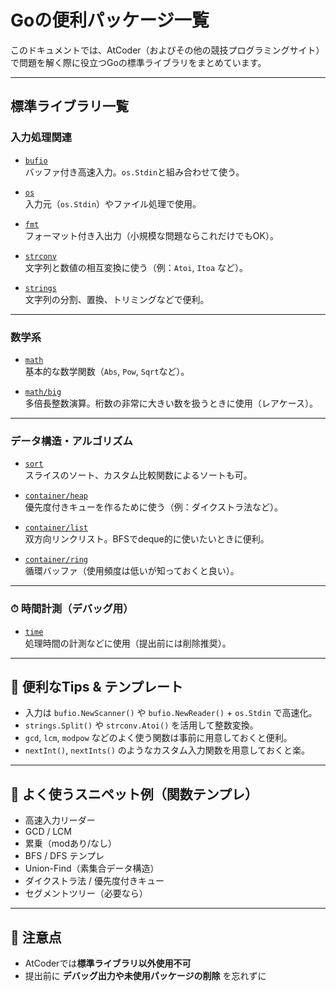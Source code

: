 # Goの便利パッケージ一覧

このドキュメントでは、AtCoder（およびその他の競技プログラミングサイト）で問題を解く際に役立つGoの標準ライブラリをまとめています。

---

## 標準ライブラリ一覧

### 入力処理関連

- [`bufio`](https://pkg.go.dev/bufio)  
  バッファ付き高速入力。`os.Stdin`と組み合わせて使う。

- [`os`](https://pkg.go.dev/os)  
  入力元（`os.Stdin`）やファイル処理で使用。

- [`fmt`](https://pkg.go.dev/fmt)  
  フォーマット付き入出力（小規模な問題ならこれだけでもOK）。

- [`strconv`](https://pkg.go.dev/strconv)  
  文字列と数値の相互変換に使う（例：`Atoi`, `Itoa` など）。

- [`strings`](https://pkg.go.dev/strings)  
  文字列の分割、置換、トリミングなどで便利。

---

### 数学系

- [`math`](https://pkg.go.dev/math)  
  基本的な数学関数（`Abs`, `Pow`, `Sqrt`など）。

- [`math/big`](https://pkg.go.dev/math/big)  
  多倍長整数演算。桁数の非常に大きい数を扱うときに使用（レアケース）。

---

### データ構造・アルゴリズム

- [`sort`](https://pkg.go.dev/sort)  
  スライスのソート、カスタム比較関数によるソートも可。

- [`container/heap`](https://pkg.go.dev/container/heap)  
  優先度付きキューを作るために使う（例：ダイクストラ法など）。

- [`container/list`](https://pkg.go.dev/container/list)  
  双方向リンクリスト。BFSでdeque的に使いたいときに便利。

- [`container/ring`](https://pkg.go.dev/container/ring)  
  循環バッファ（使用頻度は低いが知っておくと良い）。

---

### ⏱ 時間計測（デバッグ用）

- [`time`](https://pkg.go.dev/time)  
  処理時間の計測などに使用（提出前には削除推奨）。

---

## 🔧 便利なTips & テンプレート

- 入力は `bufio.NewScanner()` や `bufio.NewReader()` + `os.Stdin` で高速化。
- `strings.Split()` や `strconv.Atoi()` を活用して整数変換。
- `gcd`, `lcm`, `modpow` などのよく使う関数は事前に用意しておくと便利。
- `nextInt()`, `nextInts()` のようなカスタム入力関数を用意しておくと楽。

---

## 📁 よく使うスニペット例（関数テンプレ）

- 高速入力リーダー
- GCD / LCM
- 累乗（modあり/なし）
- BFS / DFS テンプレ
- Union-Find（素集合データ構造）
- ダイクストラ法 / 優先度付きキュー
- セグメントツリー（必要なら）

---

## 📝 注意点

- AtCoderでは**標準ライブラリ以外使用不可**
- 提出前に **デバッグ出力や未使用パッケージの削除** を忘れずに

